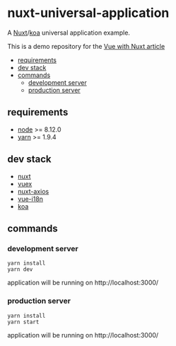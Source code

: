 # nuxt-universal-application

A [Nuxt](https://nuxtjs.org/)/[koa](https://koajs.com/) universal application example.

This is a demo repository for the [Vue with Nuxt article](https://hiswe.github.io/2018/12-vue-with-nuxt/)

<!-- START doctoc generated TOC please keep comment here to allow auto update -->
<!-- DON'T EDIT THIS SECTION, INSTEAD RE-RUN doctoc TO UPDATE -->


- [requirements](#requirements)
- [dev stack](#dev-stack)
- [commands](#commands)
  - [development server](#development-server)
  - [production server](#production-server)

<!-- END doctoc generated TOC please keep comment here to allow auto update -->

## requirements

- [node](http://nodejs.org/download/) >= 8.12.0
- [yarn](https://yarnpkg.com/lang/en/) >= 1.9.4

## dev stack

- [nuxt](https://nuxtjs.org/)
- [vuex](https://vuex.vuejs.org/)
- [nuxt-axios](https://github.com/nuxt-community/axios-module)
- [vue-i18n](https://kazupon.github.io/vue-i18n/)
- [koa](https://koajs.com/)

## commands

### development server

```
yarn install
yarn dev
```

application will be running on http://localhost:3000/

### production server

```
yarn install
yarn start
```

application will be running on http://localhost:3000/
